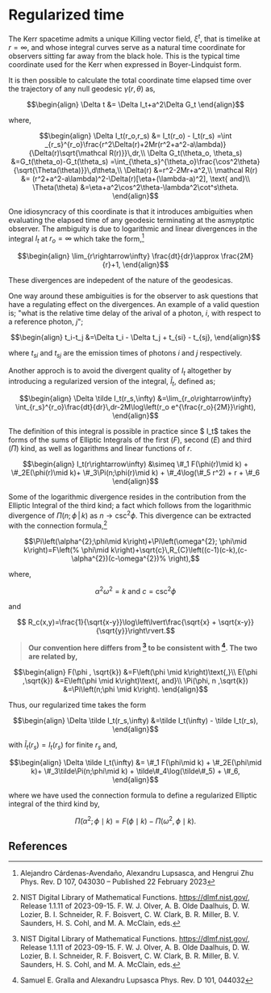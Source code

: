 # Regularized time

The Kerr spacetime admits a unique Killing vector field, $\xi^t$, that is timelike at $r=\infty$, and whose integral curves serve as a natural time coordinate for observers sitting far away from the black hole.
This is the typical time coordinate used for the Kerr when expressed in Boyer-Lindquist form.

It is then possible to calculate the total coordinate time elapsed time over the trajectory of any null geodesic $\gamma(r,\theta)$ as,

```math
\begin{align}
    \Delta t
        &= \Delta I_t+a^2\Delta G_t
\end{align}
```
where,
```math
\begin{align}
    \Delta I_t(r_o,r_s)
        &= I_t(r_o) - I_t(r_s)
        =\int
    _{r_s}^{r_o}\frac{r^2\Delta(r)+2Mr(r^2+a^2-a\lambda)}{\Delta(r)\sqrt{\mathcal R(r)}}\,dr,\\
    \Delta G_t(\theta_o, \theta_s)
        &=G_t(\theta_o)-G_t(\theta_s)
        =\int_{\theta_s}^{\theta_o}\frac{\cos^2\theta}{\sqrt{\Theta(\theta)}}\,d\theta,\\
    \Delta(r)
        &=r^2-2Mr+a^2,\\
    \mathcal R(r)
        &= (r^2+a^2-a\lambda)^2-\Delta(r)[\eta+(\lambda-a)^2], \text{ and}\\
    \Theta(\theta)
        &=\eta+a^2\cos^2\theta-\lambda^2\cot^s\theta.
\end{align}
```

One idiosyncracy of this coordinate is that it introduces ambiguities when evaluating the elapsed time of any geodesic terminating at the asmyptptic observer.
The ambiguity is due to logarithmic and linear divergences in the integral $I_t$ at $r_o=\infty$ which take the form,[^CAZ]
```math
\begin{align}
    \lim_{r\rightarrow\infty} \frac{dt}{dr}\approx \frac{2M}{r}+1,
\end{align}
```
These divergences are indepedent of the nature of the geodesicas.

One way around these ambiguities is for the observer to ask questions that have a regulating effect on the divergences.
An example of a valid question is; "what is the relative time delay of the arival of a photon, $i$, with respect to a reference photon, $j$";
```math
\begin{align}
    t_i-t_j
        &=\Delta t_i - \Delta t_j + t_{si} - t_{sj},
\end{align}
```
where $t_{si}$ and $t_{sj}$ are the emission times of photons $i$ and $j$ respectively. 

Another approch is to avoid the divergent quality of $I_t$ altogether by introducing a regularized version of the integral, $\tilde I_t$, defined as;
```math
\begin{align}
    \Delta \tilde I_t(r_s,\infty)
        &=\lim_{r_o\rightarrow\infty} \int_{r_s}^{r_o}\frac{dt}{dr}\,dr-2M\log\left(r_o e^{\frac{r_o}{2M}}\right),
\end{align}
```

The definition of this integral is possible in practice since $ I_t$ takes the forms of the sums of Elliptic Integrals of the first $(F)$, second $(E)$ and third $(\Pi)$ kind, as well as logarithms and linear functions of $r$.

```math
\begin{align}
    I_t(r\rightarrow\infty)
        &\simeq \#_1 F(\phi(r)\mid k) + \#_2E(\phi(r)\mid k)+ \#_3\Pi(n;\phi(r)\mid k) + \#_4\log(\#_5 r^2) + r + \#_6
\end{align}
```
Some of the logarithmic divergence resides in the contribution from the Elliptic Integral of the third kind; a fact which follows from the logarithmic divergence of $\Pi(n;\phi\,|\,k)$ as $n\rightarrow \csc^2\phi$.
This divergence can be extracted with the connection formula,[^DLMF]
```math
\Pi\left(\alpha^{2};\phi\mid k\right)+\Pi\left(\omega^{2}; \phi\mid k\right)=F\left(%
\phi\mid k\right)+\sqrt{c}\,R_{C}\left((c-1)(c-k),(c-\alpha^{2})(c-\omega^{2})%
\right),
```
where,
```math
\alpha^2\omega^2=k\text{ and }c=\csc^2\phi
```
and
```math
    R_c(x,y)=\frac{1}{\sqrt{x-y}}\log\left\lvert\frac{\sqrt{x} + \sqrt{x-y}}{\sqrt{y}}\right\rvert.
```

>**Our convention here differs from [^DLMF] to be consistent with [^GL]. The two are related by,**
```math
\begin{align}
 F(\phi , \sqrt{k})
    &=F\left(\phi \mid k\right)\text{,}\\ 
E(\phi ,\sqrt{k})
    &=E\left(\phi \mid k\right)\text{, and}\\ 
\Pi(\phi, n ,\sqrt{k})
    &=\Pi\left(n;\phi \mid k\right).
\end{align}
```

Thus, our regularized time takes the form 
```math
\begin{align}
    \Delta \tilde I_t(r_s,\infty)
        &=\tilde I_t(\infty) - \tilde I_t(r_s),
\end{align}
```
with $\tilde I_t(r_s)=I_t(r_s)$ for finite $r_s$ and,
```math
\begin{align}
    \Delta \tilde I_t(\infty)
        &= \#_1 F(\phi\mid k) + \#_2E(\phi\mid k)+ \#_3\tilde\Pi(n;\phi\mid k) + \tilde\#_4\log(\tilde\#_5) + \#_6,
\end{align}
```
where we have used the connection formula to define a regularized Elliptic integral of the third kind by,
```math
\tilde \Pi(\alpha^2; \phi\mid k)
    =F(\phi\mid k) - \Pi(\omega^2, \phi\mid k).
```

## References
[^CAZ]: Alejandro Cárdenas-Avendaño, Alexandru Lupsasca, and Hengrui Zhu Phys. Rev. D 107, 043030 – Published 22 February 2023

[^DLMF]: NIST Digital Library of Mathematical Functions. https://dlmf.nist.gov/, Release 1.1.11 of 2023-09-15. F. W. J. Olver, A. B. Olde Daalhuis, D. W. Lozier, B. I. Schneider, R. F. Boisvert, C. W. Clark, B. R. Miller, B. V. Saunders, H. S. Cohl, and M. A. McClain, eds.

[^GL]: Samuel E. Gralla and Alexandru Lupsasca Phys. Rev. D 101, 044032
